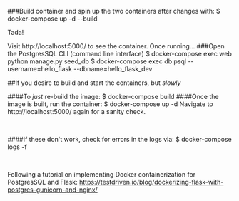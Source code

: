 ###Build container and spin up the two containers after changes with:
    $ docker-compose up -d --build

Tada! 

Visit http://localhost:5000/ to see the container. Once running...
###Open the PostgresSQL CLI (command line interface)
    $ docker-compose exec web python manage.py seed_db
    $ docker-compose exec db psql --username=hello_flask --dbname=hello_flask_dev


##If you desire to build and start the containers, but _slowly_

####To _just_ re-build the image:
    $ docker-compose build
####Once the image is built, run the container:
    $ docker-compose up -d
Navigate to http://localhost:5000/ again for a sanity check.

<br/>

####If these don't work, check for errors in the logs via:
    $ docker-compose logs -f

<br/>

Following a tutorial on implementing Docker containerization for PostgresSQL and Flask: https://testdriven.io/blog/dockerizing-flask-with-postgres-gunicorn-and-nginx/